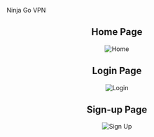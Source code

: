 Ninja Go VPN

<div align="center">
  <h2><strong>Home Page</strong></h2>
  <img src="https://user-images.githubusercontent.com/78834746/282942920-87261c01-ae07-40bb-bb33-a31b551da5fe.jpg" alt="Home">
</div>

<div align="center">
  <h2><strong>Login Page</strong></h2>
  <img src="https://user-images.githubusercontent.com/78834746/282943047-cafd0fcf-3a7a-432b-afbf-47f336b73e83.jpg" alt="Login">
</div>

<div align="center">
  <h2><strong>Sign-up Page</strong></h2>
  <img src="https://user-images.githubusercontent.com/78834746/282944393-2410d384-4f2e-42a0-8f6f-8cf5cd9bf017.jpg" alt="Sign Up">
</div>


